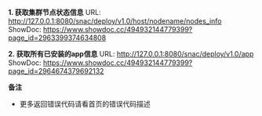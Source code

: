 **1. 获取集群节点状态信息**
URL: http://127.0.0.1:8080/snac/deploy/v1.0/host/nodename/nodes_info
ShowDoc: https://www.showdoc.cc/494932144779399?page_id=2963399374634808

**2. 获取所有已安装的app信息**
URL: http://127.0.0.1:8080/snac/deploy/v1.0/app
ShowDoc: https://www.showdoc.cc/494932144779399?page_id=2964674379692132

 **备注**

- 更多返回错误代码请看首页的错误代码描述

